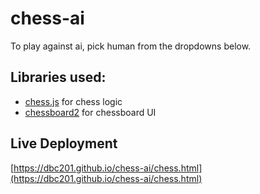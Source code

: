 # chess-ai

To play against ai, pick human from the dropdowns below.

## Libraries used:
- [chess.js](https://github.com/jhlywa/chess.js/tree/master) for chess logic
- [chessboard2](https://github.com/oakmac/chessboard2) for chessboard UI

## Live Deployment
[https://dbc201.github.io/chess-ai/chess.html](https://dbc201.github.io/chess-ai/chess.html)

